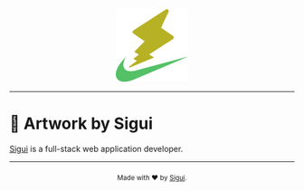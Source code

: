 <div align="center"><a href="https://github.com/siguici/" title="Sigui"><img src="https://github.com/siguici/art/blob/HEAD/images/sigui.svg" alt="Sigui's logo" height="128"/></a></div>

---

# 🎨 Artwork by Sigui

[Sigui](https://github.com/siguici) is a full-stack web application developer.

---

<div align="center"><sub>Made with ❤︎ by <a href="https://twitter.com/siguici">Sigui</a>.</sub></div>

